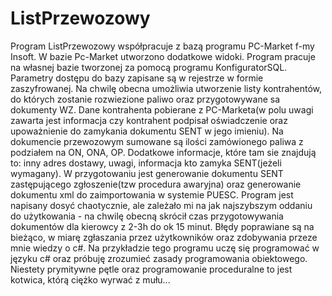 # ListPrzewozowy
Program ListPrzewozowy współpracuje z bazą programu PC-Market f-my Insoft.
W bazie Pc-Market utworzono dodatkowe widoki. Program pracuje na własnej bazie tworzonej za pomocą programu KonfiguratorSQL.
Parametry dostępu do bazy zapisane są w rejestrze w formie zaszyfrowanej.
Na chwilę obecna umożliwia utworzenie listy kontrahentów, do których zostanie rozwiezione paliwo oraz przygotowywane sa dokumenty WZ. Dane kontrahenta pobierane z PC-Marketa(w polu uwagi zawarta jest informacja czy kontrahent podpisał oświadczenie oraz upoważnienie do zamykania dokumentu SENT w jego imieniu).
Na dokumencie przewozowym sumowane są ilości zamówionego paliwa z podziałem na ON, ONA, OP. Dodatkowe informacje, które tam sie znajdują to: inny adres dostawy, uwagi, informacja kto zamyka SENT(jeżeli wymagany).
W przygotowaniu jest generowanie dokumentu SENT zastępującego zgłoszenie(tzw procedura awaryjna) oraz generowanie dokumentu xml do zaimportowania w systemie PUESC.
Program jest napisany dosyć chaotycznie, ale zależało mi na jak najszybszym oddaniu do użytkowania - na chwilę obecną skrócił czas przygotowywania dokumentów dla kierowcy z 2-3h do ok 15 minut.
Błędy poprawiane są na bieżąco, w miarę zgłaszania przez użytkowników oraz zdobywania przeze mnie wiedzy o c#.
Na przykładzie tego programu uczę się programować w języku c# oraz próbuję zrozumieć zasady programowania obiektowego. Niestety prymitywne pętle oraz programowanie proceduralne to jest kotwica, którą ciężko wyrwać z mułu...
